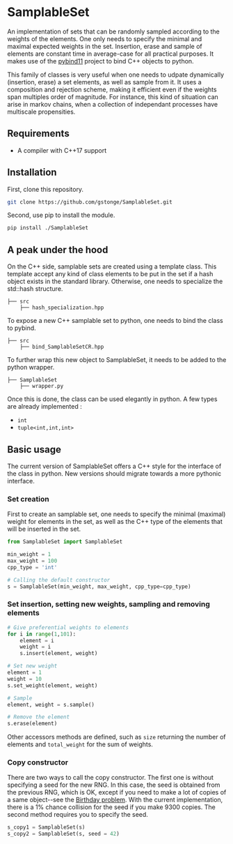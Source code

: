 # SamplableSet

An implementation of sets that can be randomly sampled according to the weights of the elements. One only needs to specify the minimal and maximal expected weights in the set. Insertion, erase and sample of elements are constant time in average-case for all practical purposes. It makes use of the [pybind11](https://github.com/pybind/pybind11) project to bind C++ objects to python.

This family of classes is very useful when one needs to udpate dynamically (insertion, erase) a set elements, as well as sample from it. It uses a composition and rejection scheme, making it efficient even if the weights span multiples order of magnitude. For instance, this kind of situation can arise in markov chains, when a collection of independant processes have multiscale propensities.

## Requirements

* A compiler with C++17 support

## Installation

First, clone this repository.
```bash
git clone https://github.com/gstonge/SamplableSet.git
```
Second, use pip to install the module.
```bash
pip install ./SamplableSet
```

## A peak under the hood

On the C++ side, samplable sets are created using a template class. This template accept any kind of class elements to be put in the set if a hash object exists in the standard library. Otherwise, one needs to specialize the std::hash structure.

```
├── src
    ├── hash_specialization.hpp
```
To expose a new C++ samplable set to python, one needs to bind the class to pybind.

```
├── src
    ├── bind_SamplableSetCR.hpp
```

To further wrap this new object to SamplableSet, it needs to be added to the python wrapper.

```
├── SamplableSet
    ├── wrapper.py
```

Once this is done, the class can be used elegantly in python. A few types are already implemented :

* `int`
* `tuple<int,int,int>`

## Basic usage

The current version of SamplableSet offers a C++ style for the interface of the class in python. New versions should migrate towards a more pythonic interface.

### Set creation

First to create an samplable set, one needs to specify the minimal (maximal) weight for elements in the set, as well as the C++ type of the elements that will be inserted in the set.

```python
from SamplableSet import SamplableSet

min_weight = 1
max_weight = 100
cpp_type = 'int'

# Calling the default constructor
s = SamplableSet(min_weight, max_weight, cpp_type=cpp_type)
```

### Set insertion, setting new weights, sampling and removing elements

```python
# Give preferential weights to elements
for i in range(1,101):
    element = i
    weight = i
    s.insert(element, weight)

# Set new weight
element = 1
weight = 10
s.set_weight(element, weight)

# Sample
element, weight = s.sample()

# Remove the element
s.erase(element)
```

Other accessors methods are defined, such as `size` returning the number of elements and `total_weight` for the sum of weights.

### Copy constructor

There are two ways to call the copy constructor. The first one is without specifying a seed for the new RNG. In this case, the seed is obtained from the previous RNG, which is OK, except if you need to make a lot of copies of a same object--see the [Birthday problem](https://en.wikipedia.org/wiki/Birthday_problem). With the current implementation, there is a 1% chance collision for the seed if you make 9300 copies. The second method requires you to specify the seed.

```python
s_copy1 = SamplableSet(s)
s_copy2 = SamplableSet(s, seed = 42)
```
